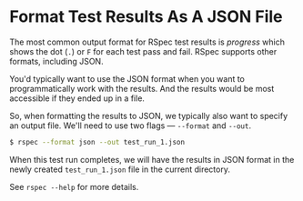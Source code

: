 # Format Test Results As A JSON File

The most common output format for RSpec test results is _progress_ which shows
the dot (`.`) or `F` for each test pass and fail. RSpec supports other formats,
including JSON.

You'd typically want to use the JSON format when you want to programmatically
work with the results. And the results would be most accessible if they ended
up in a file.

So, when formatting the results to JSON, we typically also want to specify an
output file. We'll need to use two flags — `--format` and `--out`.

```bash
$ rspec --format json --out test_run_1.json
```

When this test run completes, we will have the results in JSON format in the
newly created `test_run_1.json` file in the current directory.

See `rspec --help` for more details.
